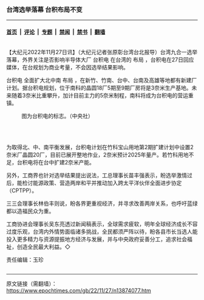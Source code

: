 ### 台湾选举落幕 台积布局不变

---

#### [首页](../../../..?n13874077) &nbsp;|&nbsp; [评论](../../../../../epoch-comment?n13874077) &nbsp;|&nbsp; [专题](../../../../../epoch-special?n13874077) &nbsp;|&nbsp; [禁闻](../../../../../epoch-news?n13874077) &nbsp;|&nbsp; [禁书](../../../../../books?n13874077) &nbsp;|&nbsp; [翻墙](https://github.com/gfw-breaker/nogfw/blob/master/README.md?n13874077)


<div class="column" id="artbody" itemprop="articleBody">
 <!-- article content begin -->
 <p>
  【大纪元2022年11月27日讯】（大纪元记者张原彰台湾台北报导）台湾九合一选举落幕，外界关注是否影响半导体大厂
  <ok href="https://www.epochtimes.com/gb/tag/%E5%8F%B0%E7%A7%AF%E7%94%B5.html">
   台积电
  </ok>
  在台湾的
  <ok href="https://www.epochtimes.com/gb/tag/%E5%B8%83%E5%B1%80.html">
   布局
  </ok>
  ，台积电在27日回应媒体，在台规划为商业考量，不会因选举结果影响。
 </p>
 <p>
  <ok href="https://www.epochtimes.com/gb/tag/%E5%8F%B0%E7%A7%AF%E7%94%B5.html">
   台积电
  </ok>
  全面扩大北中南
  <ok href="https://www.epochtimes.com/gb/tag/%E5%B8%83%E5%B1%80.html">
   布局
  </ok>
  ，在新竹、竹南、台中、台南及高雄等地都有新建厂计划。据台积电规划，位于南科的晶圆18厂5期至9期厂房将是3奈米生产基地。未来随着3奈米比重攀升，加计目前主力的5奈米制程，南科将成为台积电的营运重镇。
 </p>
 <figure aria-describedby="caption-attachment-13874078" class="wp-caption aligncenter" id="attachment_13874078" style="width: 600px">
  <ok href="https://i.epochtimes.com/assets/uploads/2022/11/id13874078-587343.jpg" target="_blank">
   <img alt="" class="size-large wp-image-13874078" src="https://i.epochtimes.com/assets/uploads/2022/11/id13874078-587343-600x416.jpg"/>
  </ok>
  <br/><figcaption class="wp-caption-text" id="caption-attachment-13874078">
   图为台积电的标志。（中央社）
  </figcaption><br/>
 </figure><br/>
 <p>
  为取得北、中、南平衡发展，台积电计划在竹科宝山用地第2期扩建计划中设置2奈米厂晶圆20厂，目前已展开整地作业，2奈米预计2025年量产。若竹科用地不足，台积电将在台中扩建2奈米产能。
 </p>
 <p>
  另外，工商界也针对选举结果提出说法，工总理事长苗丰强表示，盼选举激情过后，能检讨能源政策、营造两岸和平并推动加入跨太平洋伙伴全面进步协定（CPTPP）。
 </p>
 <p>
  三三会理事长林伯丰则说，盼各界更重视经济，并寻求改善两岸关系，也呼吁蓝绿都以造福民众为重。
 </p>
 <p>
  工商协进会理事长吴东亮透过新闻稿表示，全球需求疲软，明年全球经济成长不容过度乐观，台湾内外情势面临诸多挑战，全民都须严阵以待，盼各县市长当选人能投入更多精力与资源提振地方经济与发展，并与中央政府妥善分工，追求社会福祉，创造全民最大利益。◇
 </p>
 <p>
  责任编辑：玉珍
 </p>
 <!-- article content end -->
</div>


<img src='http://gfw-breaker.win/epoch-news/pages/ncid1349361/n13874077.md' width='0px' height='0px'/>

---

原文链接（需翻墙）：https://www.epochtimes.com/gb/22/11/27/n13874077.htm